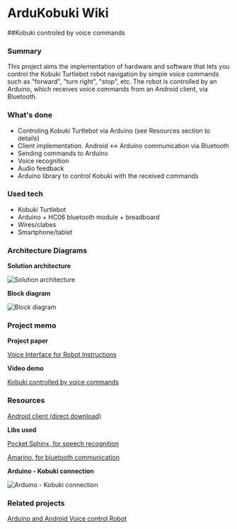 # ArduKobuki Wiki
##Kobuki controled by voice commands

### Summary
This project aims the implementation of hardware and software that lets you control the Kobuki Turtlebot robot navigation by simple voice commands such as "forward", "turn right", "stop", etc.
The robot is controlled by an Arduino, which receives voice commands from an Android client, via Bluetooth.

### What's done
- Controling Kobuki Turtlebot via Arduino (see Resources section to details)
- Client implementation. Android <-> Arduino communication via Bluetooth  
- Sending commands to Arduino
- Voice recognition
- Audio feedback
- Arduino library to control Kobuki with the received commands

### Used tech
  * Kobuki Turtlebot
  * Arduino + HC06 bluetooth module + breadboard
  * Wires/clabes
  * Smartphone/tablet

### Architecture Diagrams
**Solution architecture**

![Solution architecture](http://i.imgur.com/v780PXY.png?500)


**Block diagram**

![Block diagram](http://i.imgur.com/OX2TqgE.png?500)

### Project memo


**Project paper**

[Voice Interface for Robot Instructions](http://www.slideshare.net/batistaluisfilipe/voice-interface-for-robot-instruction)

**Video demo**

[Kobuki controlled by voice commands](https://www.youtube.com/watch?v=MuiPCSegu9s)

### Resources
[Android client (direct download)](http://ge.tt/api/1/files/556RAOL2/0/blob?download)

**Libs used**

[Pocket Sphinx, for speech recognition](http://cmusphinx.sourceforge.net)

[Amarino, for bluetooth communication](http://amarino-toolkit.net)

**Arduino - Kobuki connection**

![Arduino - Kobuki connection](http://i.imgur.com/SjBTjUf.jpg?500)

### Related projects
[Arduino and Android Voice control Robot](http://learnhowtomakerobot.blogspot.in/2014/11/arduino-and-android-voice-control-robot.html)
